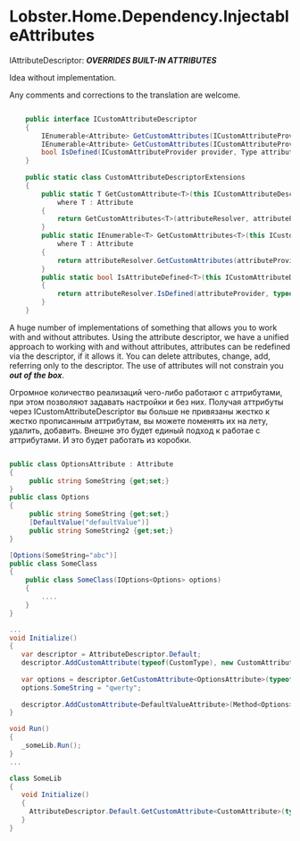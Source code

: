 # Lobster.Home.Dependency.InjectableAttributes
IAttributeDescriptor: ***OVERRIDES BUILT-IN ATTRIBUTES***

Idea without implementation.

Any comments and corrections to the translation are welcome.


```csharp

    public interface ICustomAttributeDescriptor
    {
        IEnumerable<Attribute> GetCustomAttributes(ICustomAttributeProvider provider, bool inherit);
        IEnumerable<Attribute> GetCustomAttributes(ICustomAttributeProvider provider, Type attributeType, bool inherit);
        bool IsDefined(ICustomAttributeProvider provider, Type attributeType, bool inherit);
    }
    
    public static class CustomAttributeDescriptorExtensions
    {
        public static T GetCustomAttribute<T>(this ICustomAttributeDescriptor attributeResolver, ICustomAttributeProvider attributeProvider, bool inherit = false)
            where T : Attribute
        {
            return GetCustomAttributes<T>(attributeResolver, attributeProvider, inherit).SingleOrDefault();
        }
        public static IEnumerable<T> GetCustomAttributes<T>(this ICustomAttributeDescriptor attributeResolver, ICustomAttributeProvider attributeProvider, bool inherit = false)
            where T : Attribute
        {
            return attributeResolver.GetCustomAttributes(attributeProvider, typeof(T), inherit).Cast<T>();
        }
        public static bool IsAttributeDefined<T>(this ICustomAttributeDescriptor attributeResolver, ICustomAttributeProvider attributeProvider, bool inherit = false) where T : Attribute
        {
            return attributeResolver.IsDefined(attributeProvider, typeof(T), inherit);
        }
    }

```


A huge number of implementations of something that allows you to work with and without attributes.
Using the attribute descriptor, we have a unified approach to working with and without attributes, 
attributes can be redefined via the descriptor, if it allows it. 
You can delete attributes, change, add, referring only to the descriptor. 
The use of attributes will not constrain you ***out of the box***.

Огромное количество реализаций чего-либо работают с аттрибутами, при этом позволяют 
задавать настройки и без них. Получая аттрибуты через ICustomAttributeDescriptor
вы больше не привязаны жестко к жестко прописанным аттрибутам, 
вы можете поменять их на лету, удалить, добавить.
Внешне это будет единый подход к работае с аттрибутами.
И это будет работать из коробки.

```csharp

public class OptionsAttribute : Attribute
{
     public string SomeString {get;set;}
}
public class Options
{
     public string SomeString {get;set;}
     [DefaultValue("defaultValue")]
     public string SomeString2 {get;set;}
}

[Options(SomeString="abc")]
public class SomeClass
{
    public class SomeClass(IOptions<Options> options)
    {
        ....
    }
}

...
void Initialize()
{
   var descriptor = AttributeDescriptor.Default;
   descriptor.AddCustomAttribute(typeof(CustomType), new CustomAttribute {});
   
   var options = descriptor.GetCustomAttribute<OptionsAttribute>(typeof(CustomType));
   options.SomeString = "qwerty";
   
   descriptor.AddCustomAttribute<DefaultValueAttribute>(Method<Options>.Of(()=>SomeString2), new DefaultValueAttribute("tyuio"));
}

void Run()
{
   _someLib.Run();
}
...

class SomeLib
{
   void Initialize()
   {
     AttributeDescriptor.Default.GetCustomAttribute<CustomAttribute>(typeof(CustomType));
   }
}

```
